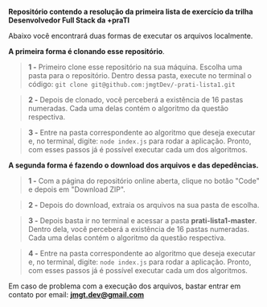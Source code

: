 **Repositório contendo a resolução da primeira lista de exercício da trilha Desenvolvedor Full Stack da +praTI**

Abaixo você encontrará duas formas de executar os arquivos localmente.

**A primeira forma é clonando esse repositório**.

> **1 -** Primeiro clone esse repositório na sua máquina. Escolha uma pasta para o repositório. Dentro dessa pasta, execute no terminal o código: `git clone git@github.com:jmgtDev/-prati-lista1.git`

> **2 -** Depois de clonado, você perceberá a existência de 16 pastas numeradas. Cada uma delas contém o algoritmo da questão respectiva.

> **3 -** Entre na pasta correspondente ao algoritmo que deseja executar e, no terminal, digite: `node index.js` para rodar a aplicação. Pronto, com esses passos já é possível executar cada um dos algoritmos.

**A segunda forma é fazendo o download dos arquivos e das depedências.**

> **1 -** Com a página do repositório online aberta, clique no botão "Code" e depois em "Download ZIP".

> **2 -** Depois do download, extraia os arquivos na sua pasta de escolha.

> **3 -** Depois basta ir no terminal e acessar a pasta **prati-lista1-master**. Dentro dela, você perceberá a existência de 16 pastas numeradas. Cada uma delas contém o algoritmo da questão respectiva.

> **4 -** Entre na pasta correspondente ao algoritmo que deseja executar e, no terminal, digite: `node index.js` para rodar a aplicação. Pronto, com esses passos já é possível executar cada um dos algoritmos.

Em caso de problema com a execução dos arquivos, bastar entrar em contato por email: **jmgt.dev@gmail.com**
